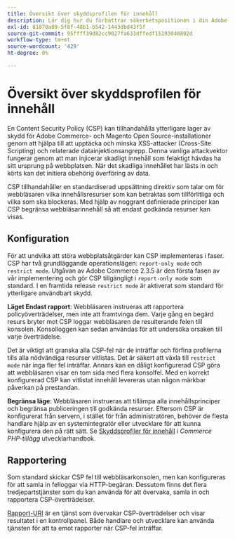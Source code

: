 ```yaml
---
title: Översikt över skyddsprofilen för innehåll
description: Lär dig hur du förbättrar säkerhetspositionen i din Adobe Commerce- eller Magento Open Source-butik med hjälp av en skyddsprofil för innehåll.
exl-id: 81070a09-5f8f-48b1-b542-1443dbd43f5f
source-git-commit: 95ffff39d82cc9027fa633dffedf15193040802d
workflow-type: tm+mt
source-wordcount: '429'
ht-degree: 0%

---
```


# Översikt över skyddsprofilen för innehåll

En Content Security Policy (CSP) kan tillhandahålla ytterligare lager av skydd för Adobe Commerce- och Magento Open Source-installationer genom att hjälpa till att upptäcka och minska XSS-attacker (Cross-Site Scripting) och relaterade datainjektionsangrepp. Denna vanliga attackvektor fungerar genom att man injicerar skadligt innehåll som felaktigt hävdas ha sitt ursprung på webbplatsen. När det skadliga innehållet har lästs in och körts kan det initiera obehörig överföring av data.

CSP tillhandahåller en standardiserad uppsättning direktiv som talar om för webbläsaren vilka innehållsresurser som kan betraktas som tillförlitliga och vilka som ska blockeras. Med hjälp av noggrant definierade principer kan CSP begränsa webbläsarinnehåll så att endast godkända resurser kan visas.

## Konfiguration

För att undvika att störa webbplatsåtgärder kan CSP implementeras i faser. CSP har två grundläggande operationslägen: `report-only mode` och `restrict mode`. Utgåvan av Adobe Commerce 2.3.5 är den första fasen av vår implementering och gör CSP tillgängligt i `report-only mode` som standard. I en framtida release `restrict mode` är aktiverat som standard för ytterligare användbart skydd.

**Läget Endast rapport**: Webbläsaren instrueras att rapportera policyöverträdelser, men inte att framtvinga dem. Varje gång en begärd resurs bryter mot CSP loggar webbläsaren de resulterande felen till konsolen. Konsolloggen kan sedan användas för att undersöka orsaken till varje överträdelse.

Det är viktigt att granska alla CSP-fel när de inträffar och förfina profilerna tills alla nödvändiga resurser vitlistas. Det är säkert att växla till `restrict mode` när inga fler fel inträffar. Annars kan en dåligt konfigurerad CSP göra att webbläsaren visar en tom sida med flera konsolfel. Med en korrekt konfigurerad CSP kan vitlistat innehåll levereras utan någon märkbar påverkan på prestandan.

**Begränsa läge**: Webbläsaren instrueras att tillämpa alla innehållsprinciper och begränsa publiceringen till godkända resurser. Eftersom CSP är konfigurerat från servern, i stället för från administratören, behöver de flesta handlare hjälp av en systemintegratör eller utvecklare för att kunna konfigurera den på rätt sätt. Se [Skyddsprofiler för innehåll](https://developer.adobe.com/commerce/php/development/security/content-security-policies/) i _Commerce PHP-tillägg_ utvecklarhandbok.

## Rapportering

Som standard skickar CSP fel till webbläsarkonsolen, men kan konfigureras för att samla in felloggar via HTTP-begäran. Dessutom finns det flera tredjepartstjänster som du kan använda för att övervaka, samla in och rapportera CSP-överträdelser.

[Rapport-URI](https://report-uri.io/) är en tjänst som övervakar CSP-överträdelser och visar resultatet i en kontrollpanel. Både handlare och utvecklare kan använda tjänsten för att ta emot rapporter när CSP-fel inträffar.
